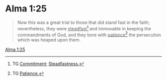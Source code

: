 # Alma 1:25

> Now this was a great trial to those that did stand fast in the faith; nevertheless, they were <u>steadfast</u>[^a] and immovable in keeping the commandments of God, and they bore with <u>patience</u>[^b] the persecution which was heaped upon them.

[Alma 1:25](https://www.churchofjesuschrist.org/study/scriptures/bofm/alma/1?lang=eng&id=p25#p25)


[^a]: TG [Commitment](https://www.churchofjesuschrist.org/study/scriptures/tg/commitment?lang=eng); [Steadfastness.](https://www.churchofjesuschrist.org/study/scriptures/tg/steadfastness?lang=eng)
[^b]: TG [Patience.](https://www.churchofjesuschrist.org/study/scriptures/tg/patience?lang=eng)
